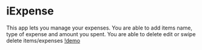 # iExpense
This app lets you manage your expenses. You are able to add items name, type of expense and amount you spent. 
You are able to delete edit or swipe delete items/expenses
[!demo](/demo.gif)

